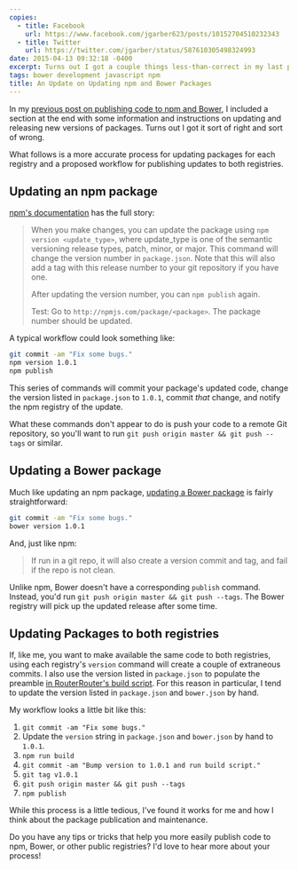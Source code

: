 ```yaml
---
copies:
  - title: Facebook
    url: https://www.facebook.com/jgarber623/posts/10152704510232343
  - title: Twitter
    url: https://twitter.com/jgarber/status/587610305498324993
date: 2015-04-13 09:32:18 -0400
excerpt: Turns out I got a couple things less-than-correct in my last post on npm and Bower. This post is a more accurate process for updating packages for each registry.
tags: bower development javascript npm
title: An Update on Updating npm and Bower Packages
---
```


In my [previous post on publishing code to npm and Bower](/posts/publishing-packages-to-npm-and-bower), I included a section at the end with some information and instructions on updating and releasing new versions of packages. Turns out I got it sort of right and sort of wrong.

What follows is a more accurate process for updating packages for each registry and a proposed workflow for publishing updates to both registries.

## Updating an npm package

[npm's documentation](https://docs.npmjs.com/getting-started/publishing-npm-packages#updating-the-package) has the full story:

> When you make changes, you can update the package using `npm version <update_type>`, where update_type is one of the semantic versioning release types, patch, minor, or major. This command will change the version number in `package.json`. Note that this will also add a tag with this release number to your git repository if you have one.
>
> After updating the version number, you can `npm publish` again.
>
> Test: Go to `http://npmjs.com/package/<package>`. The package number should be updated.

A typical workflow could look something like:

```sh
git commit -am "Fix some bugs."
npm version 1.0.1
npm publish
```

This series of commands will commit your package's updated code, change the version listed in `package.json` to `1.0.1`, commit _that_ change, and notify the npm registry of the update.

What these commands don't appear to do is push your code to a remote Git repository, so you'll want to run `git push origin master && git push --tags` or similar.

## Updating a Bower package

Much like updating an npm package, [updating a Bower package](http://bower.io/docs/api/#version) is fairly straightforward:

```sh
git commit -am "Fix some bugs."
bower version 1.0.1
```

And, just like npm:

> If run in a git repo, it will also create a version commit and tag, and fail if the repo is not clean.

Unlike npm, Bower doesn't have a corresponding `publish` command. Instead, you'd run `git push origin master && git push --tags`. The Bower registry will pick up the updated release after some time.

## Updating Packages to both registries

If, like me, you want to make available the same code to both registries, using each registry's `version` command will create a couple of extraneous commits. I also use the version listed in `package.json` to populate the preamble [in RouterRouter's build script](https://github.com/jgarber623/RouterRouter/blob/master/scripts/build.js). For this reason in particular, I tend to update the version listed in `package.json` and `bower.json` by hand.

My workflow looks a little bit like this:

1. `git commit -am "Fix some bugs."`
1. Update the `version` string in `package.json` and `bower.json` by hand to `1.0.1`.
1. `npm run build`
1. `git commit -am "Bump version to 1.0.1 and run build script."`
1. `git tag v1.0.1`
1. `git push origin master && git push --tags`
1. `npm publish`

While this process is a little tedious, I've found it works for me and how I think about the package publication and maintenance.

Do you have any tips or tricks that help you more easily publish code to npm, Bower, or other public registries? I'd love to hear more about your process!